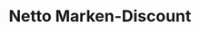 ---
title: "Netto Marken-Discount"
url: /radebeul/netto-marken-discount-waldstrasse/
shop: Supermarkt
---